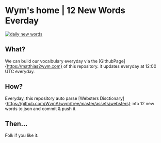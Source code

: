 # Wym's home | 12 New Words Everday

[![daily new words](https://github.com/WymA/wym/actions/workflows/daily-new-words.yml/badge.svg)](https://github.com/WymA/wym/actions/workflows/daily-new-words.yml)

## What?

We can build our vocalbulary everyday via the [GithubPage]{https://matthias2wym.com} of this repository.
It updates everyday at 12:00 UTC everyday.

## How?

Everyday, this repository auto parse [Websters Disctionary]{https://github.com/WymA/wym/tree/master/assets/websters} into 12 new words to json and commit & push it.

## Then...

Folk if you like it.